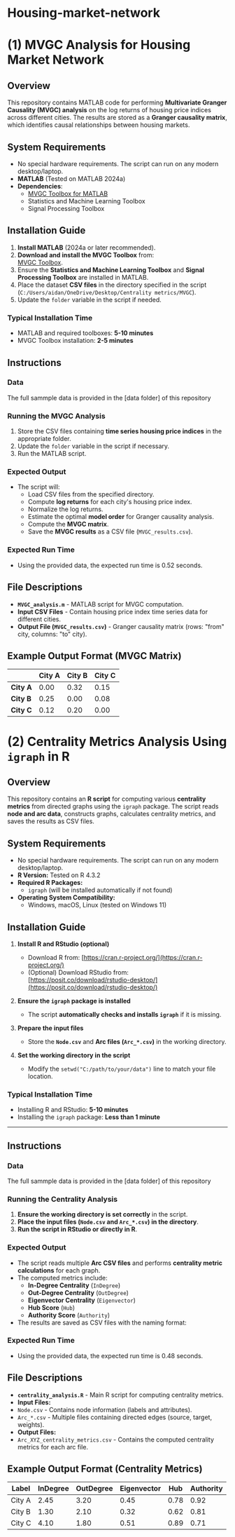 # Housing-market-network

# (1) MVGC Analysis for Housing Market Network

## Overview
This repository contains MATLAB code for performing **Multivariate Granger Causality (MVGC) analysis** on the log returns of housing price indices across different cities. The results are stored as a **Granger causality matrix**, which identifies causal relationships between housing markets.

## System Requirements
- No special hardware requirements. The script can run on any modern desktop/laptop.
- **MATLAB** (Tested on MATLAB 2024a)
- **Dependencies**:
  - [MVGC Toolbox for MATLAB](https://users.sussex.ac.uk/~lionelb/MVGC/html/mvgchelp.html)
  - Statistics and Machine Learning Toolbox
  - Signal Processing Toolbox

## Installation Guide
1. **Install MATLAB** (2024a or later recommended).
2. **Download and install the MVGC Toolbox** from:  
   [MVGC Toolbox](https://users.sussex.ac.uk/~lionelb/MVGC/html/mvgchelp.html).
3. Ensure the **Statistics and Machine Learning Toolbox** and **Signal Processing Toolbox** are installed in MATLAB.
4. Place the dataset **CSV files** in the directory specified in the script (`C:/Users/aidan/OneDrive/Desktop/Centrality metrics/MVGC`).
5. Update the `folder` variable in the script if needed.

### Typical Installation Time
- MATLAB and required toolboxes: **5-10 minutes**
- MVGC Toolbox installation: **2-5 minutes**

## Instructions
### Data
The full sammple data is provided in the [data folder] of this repository
### Running the MVGC Analysis
1. Store the CSV files containing **time series housing price indices** in the appropriate folder.
2. Update the `folder` variable in the script if necessary.
3. Run the MATLAB script.

### Expected Output
- The script will:
  - Load CSV files from the specified directory.
  - Compute **log returns** for each city's housing price index.
  - Normalize the log returns.
  - Estimate the optimal **model order** for Granger causality analysis.
  - Compute the **MVGC matrix**.
  - Save the **MVGC results** as a CSV file (`MVGC_results.csv`).

### Expected Run Time
- Using the provided data, the expected run time is 0.52 seconds.

## File Descriptions
- **`MVGC_analysis.m`** - MATLAB script for MVGC computation.
- **Input CSV Files** - Contain housing price index time series data for different cities.
- **Output File (`MVGC_results.csv`)** - Granger causality matrix (rows: "from" city, columns: "to" city).

## Example Output Format (MVGC Matrix)
|   | City A | City B | City C |
|---|--------|--------|--------|
| **City A** | 0.00   | 0.32   | 0.15   |
| **City B** | 0.25   | 0.00   | 0.08   |
| **City C** | 0.12   | 0.20   | 0.00   |

# (2) Centrality Metrics Analysis Using `igraph` in R

## Overview
This repository contains an **R script** for computing various **centrality metrics** from directed graphs using the `igraph` package. The script reads **node and arc data**, constructs graphs, calculates centrality metrics, and saves the results as CSV files.

## System Requirements
- No special hardware requirements. The script can run on any modern desktop/laptop.
- **R Version:** Tested on R 4.3.2
- **Required R Packages:**
  - `igraph` (will be installed automatically if not found)
- **Operating System Compatibility:**
  - Windows, macOS, Linux (tested on Windows 11)

## Installation Guide
1. **Install R and RStudio (optional)**
   - Download R from: [https://cran.r-project.org/](https://cran.r-project.org/)
   - (Optional) Download RStudio from: [https://posit.co/download/rstudio-desktop/](https://posit.co/download/rstudio-desktop/)
   
2. **Ensure the `igraph` package is installed**
   - The script **automatically checks and installs `igraph`** if it is missing.

3. **Prepare the input files**
   - Store the **`Node.csv`** and **Arc files (`Arc_*.csv`)** in the working directory.

4. **Set the working directory in the script**
   - Modify the `setwd("C:/path/to/your/data")` line to match your file location.

### Typical Installation Time
- Installing R and RStudio: **5-10 minutes**
- Installing the `igraph` package: **Less than 1 minute**

---

## Instructions
### Data
The full sammple data is provided in the [data folder] of this repository
### Running the Centrality Analysis
1. **Ensure the working directory is set correctly** in the script.
2. **Place the input files (`Node.csv` and `Arc_*.csv`) in the directory**.
3. **Run the script in RStudio or directly in R**.

### Expected Output
- The script reads multiple **Arc CSV files** and performs **centrality metric calculations** for each graph.
- The computed metrics include:
  - **In-Degree Centrality** (`InDegree`)
  - **Out-Degree Centrality** (`OutDegree`)
  - **Eigenvector Centrality** (`Eigenvector`)
  - **Hub Score** (`Hub`)
  - **Authority Score** (`Authority`)
- The results are saved as CSV files with the naming format:

### Expected Run Time
- Using the provided data, the expected run time is 0.48 seconds.

## File Descriptions
- **`centrality_analysis.R`** - Main R script for computing centrality metrics.
- **Input Files:**
- `Node.csv` - Contains node information (labels and attributes).
- `Arc_*.csv` - Multiple files containing directed edges (source, target, weights).
- **Output Files:**
- `Arc_XYZ_centrality_metrics.csv` - Contains the computed centrality metrics for each arc file.

## Example Output Format (Centrality Metrics)
| Label  | InDegree | OutDegree | Eigenvector | Hub  | Authority |
|--------|---------|----------|-------------|------|-----------|
| City A | 2.45    | 3.20     | 0.45        | 0.78 | 0.92      |
| City B | 1.30    | 2.10     | 0.32        | 0.62 | 0.81      |
| City C | 4.10    | 1.80     | 0.51        | 0.89 | 0.71      |
